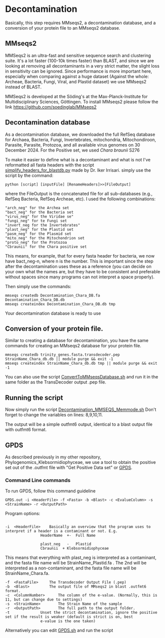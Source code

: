 # Decontamination
Basically, this step requires MMseqs2, a decontamination database, and a conversion of your protein file to an MMseqs2 database.

## MMseqs2
MMSeqs2 is an ultra-fast and sensitive sequence search and clustering suite. It's a lot faster (100-10k times faster) than BLAST, and since we are looking at removing all decontaminants in a very strict matter, the slight loss in sensitivity can be ignored. Since performance is more important here, especially when comparing against a huge dataset (Against the whole: Archeae, Bacteria, Fungi, Viral, and Plastid dataset) we use MMseqs2 instead of BLAST.

MMSeqs2 is developed at the Söding's at the Max-Planck-Institute for Multidisciplinary Sciences, Göttingen.
To install MMseqs2 please follow the link https://github.com/soedinglab/MMseqs2


## Decontamination database
As a decontamination database, we downloaded the full RefSeq database for Archaea, Bacteria, Fungi, Invertebrates, mitochondria, Mitochondiroon, Parasite, Parasite, Protozoa, and all available virus genomes on 30 December 2024. For the Positive set, we used _Chara braunii_ S276

To make it easier to define what is a decontaminant and what is not I've reformatted all fasta headers with the script [simplify_headers_for_blastdb.py](https://github.com/mjbieren/Phylogenomics_klebsormidiophyceae/blob/main/Scripts/07_Decontamination/simplify_headers_for_blastdb.py) made by Dr. Iker Irrisari.
simply use the script by the command:

```
python [script] [inputFile] [RenameHeaders]>>[FileOutput]
```
where the FileOutput is the concatenated file for all sub-databases (e.g., RefSeq Bacteria, RefSeq Archeae, etc).
I used the following combinations:
```
"arch_neg" for the Archea set
"bact_neg" for the Bacteria set
"virus_neg" for the Viridae se"
"fungi_neg" for te Fungi set
"invert_neg for the Invertebrates"
"plast_neg" for the Plastid set
"pasm_neg" for the Plasmid set
"mito_neg" for the Mitochondrion set
"proto_neg" for the Protozoa 
"Cbraunii" for the Chara positive set
```
This means, for example, that for every fasta header for bacteria, we now have bact_neg-n, where n is the number. This is important since the step after the decontamination uses these as a reference (you can decide on your own what the names are, but they have to be consistent and preferable without spaces since many programs can not interpret a space properly).

Then simply use the commands:
```
mmseqs createdb Decontamination_Chara_DB.fa Decontamination_Chara_DB.db
mmseqs createindex Decontamination_Chara_DB.db tmp
```
Your decontamination database is ready to use

## Conversion of your protein file.
Similar to creating a database for decontamination, you have the same commands for creating an MMseqs2 database for your protein file.
```
mmseqs createdb trinity_genes.fasta.transdecoder.pep StrainName_Chara_db.db || module purge && exit -1
mmseqs createindex StrainName_Chara_db.db tmp || module purge && exit -1
```
You can also use the script [ConvertToMMseqsDatabase.sh](https://github.com/mjbieren/Differential_Expression_Charaphyceae/blob/main/Scripts/06_Decontamination/ConvertToMMseqsDatabase.sh) and run it in the same folder as the TransDecoder output .pep file.


## Running the script
Now simply run the script [Decontamination_MMSEQS_Memmode.sh](https://github.com/mjbieren/Differential_Expression_Charaphyceae/blob/main/Scripts/06_Decontamination/Decontamination_MMSEQS_Memmode.sh)
Don't forget to change the variables on lines: 8,9,10,11.

The output will be a simple outfmt6 output, identical to a blast output file with outfmt6 format.

## GPDS
As described previously in my other repository, Phylogenomics_Klebsormidiophyceae, we use a tool to obtain the positive set out of the .outfmt file with "Get Positive Data set" or [GPDS](https://github.com/mjbieren/Phylogenomics_klebsormidiophyceae/tree/main/Scripts/08_GetPositiveDataSet_GPDS).

### Command Line commands
To run GPDS, follow this command guideline
```
GPDS.out -i <HeaderFile> -f <Fasta> -b <Blast> -c <EvalueColumn> -s <StrainName> -r <OutputPath>
```

Program options:
```

-i	<HeaderFile>	Basically an overview that the program uses to interpret if a header is a contaminant or not. E.g.
				HeaderName	+-	Full Name
				
				plast_neg	-	Plastid
				Cbraunii  +	Klebsormidiophyceae
```					
This means that everything with plast_neg is interpreted as a contaminant, and the fasta file name will be StrainName_Plastid.fa . 
The 2nd will be interpreted as a non-contaminant, and the fasta file name will be StrainName_Chara.fa.

```
-f	<FastaFile>		The Transdecoder Output File (.pep)
-b	<Blast>			The output file of MMseqs2 in blast .outfmt6 format.
-c	<ColumnNumber>		The column of the e-value. (Normally, this is 11, but can change due to settings)
-s	<StrainName>		The Strain Name of the sample
-r	<OutputPath>		The full path to the output folder.
-t				Unset the strict decontamination, ignore the positive set if the result is weaker (default is strict is on, best
				e-value is the one taken)
```
Alternatively you can edit [GPDS.sh](https://github.com/mjbieren/Differential_Expression_Charaphyceae/blob/main/Scripts/06_Decontamination/GPDS.sh) and run the script
